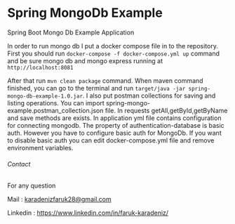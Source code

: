 # Spring MongoDb Example
Spring Boot Mongo Db Example Application

In order to run mongo db I put a docker compose file in to the repository. First you should run `docker-compose -f docker-compose.yml up` command and be sure mongo db and mongo express running at `http://localhost:8081`

After that run `mvn clean package` command. When maven command finished, you can go to the terminal and run `target/java -jar spring-mongo-db-example-1.0.jar`. I also put postman collections for saving and listing operations. You can import spring-mongo-example.postman_collection.json file. In requests getAll,getById,getByName and save methods are exists. In application yml file contains configuration for connecting mongodb. The property of authentication-database is basic auth. However you have to configure basic auth for MongoDb. If you want to disable basic auth you can edit docker-compose.yml file and remove environment variables.

###### Contact
For any question
 
Mail : karadenizfaruk28@gmail.com

Linkedin :  https://www.linkedin.com/in/faruk-karadeniz/ 
